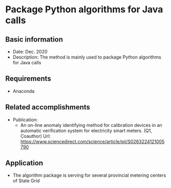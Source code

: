 # Package Python algorithms for Java calls

## Basic information

- Date: Dec. 2020
- Description: The method is mainly used to package Python algorithms for Java calls

## Requirements

- Anaconda

## Related accomplishments

- Publication: 
  - An on-line anomaly identifying method for calibration devices in an automatic verification system for electricity smart meters. (Q1, Coauthor) Url: https://www.sciencedirect.com/science/article/pii/S0263224121005790
  
## Application

- The algorithm package is serving for several provincial metering centers of State Grid
